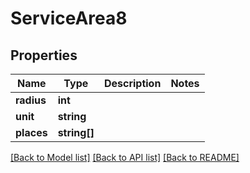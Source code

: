 # ServiceArea8

## Properties
Name | Type | Description | Notes
------------ | ------------- | ------------- | -------------
**radius** | **int** |  | 
**unit** | **string** |  | 
**places** | **string[]** |  | 

[[Back to Model list]](../README.md#documentation-for-models) [[Back to API list]](../README.md#documentation-for-api-endpoints) [[Back to README]](../README.md)


